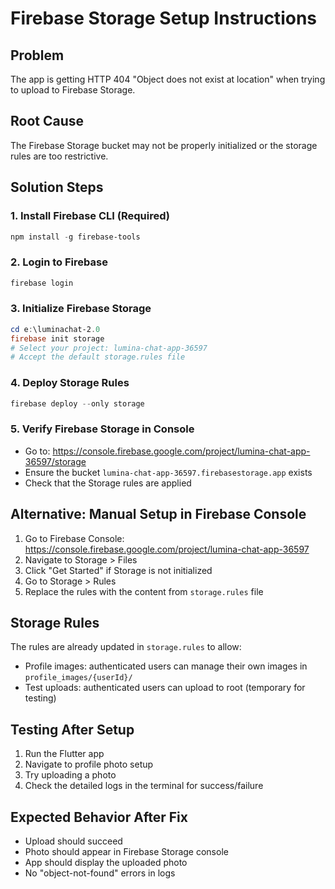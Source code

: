 # Firebase Storage Setup Instructions

## Problem
The app is getting HTTP 404 "Object does not exist at location" when trying to upload to Firebase Storage.

## Root Cause
The Firebase Storage bucket may not be properly initialized or the storage rules are too restrictive.

## Solution Steps

### 1. Install Firebase CLI (Required)
```powershell
npm install -g firebase-tools
```

### 2. Login to Firebase
```powershell
firebase login
```

### 3. Initialize Firebase Storage
```powershell
cd e:\luminachat-2.0
firebase init storage
# Select your project: lumina-chat-app-36597
# Accept the default storage.rules file
```

### 4. Deploy Storage Rules
```powershell
firebase deploy --only storage
```

### 5. Verify Firebase Storage in Console
- Go to: https://console.firebase.google.com/project/lumina-chat-app-36597/storage
- Ensure the bucket `lumina-chat-app-36597.firebasestorage.app` exists
- Check that the Storage rules are applied

## Alternative: Manual Setup in Firebase Console

1. Go to Firebase Console: https://console.firebase.google.com/project/lumina-chat-app-36597
2. Navigate to Storage > Files
3. Click "Get Started" if Storage is not initialized
4. Go to Storage > Rules
5. Replace the rules with the content from `storage.rules` file

## Storage Rules
The rules are already updated in `storage.rules` to allow:
- Profile images: authenticated users can manage their own images in `profile_images/{userId}/`
- Test uploads: authenticated users can upload to root (temporary for testing)

## Testing After Setup
1. Run the Flutter app
2. Navigate to profile photo setup
3. Try uploading a photo
4. Check the detailed logs in the terminal for success/failure

## Expected Behavior After Fix
- Upload should succeed
- Photo should appear in Firebase Storage console
- App should display the uploaded photo
- No "object-not-found" errors in logs
